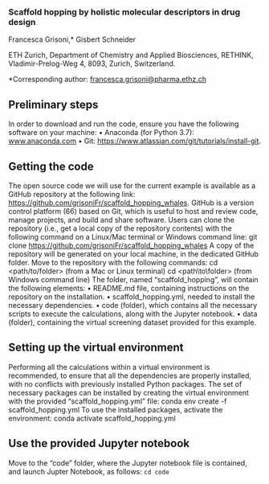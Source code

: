 ### Scaffold hopping by holistic molecular descriptors in drug design
Francesca Grisoni,* Gisbert Schneider

ETH Zurich, Department of Chemistry and Applied Biosciences, RETHINK, Vladimir-Prelog-Weg 4, 8093, Zurich, Switzerland.

*Corresponding author: francesca.grisoni@pharma.ethz.ch 

## Preliminary steps
In order to download and run the code, ensure you have the following software on your machine:
•	Anaconda (for Python 3.7): www.anaconda.com
•	Git: https://www.atlassian.com/git/tutorials/install-git. 

## Getting the code
The open source code we will use for the current example is available as a GitHub repository at the following link: https://github.com/grisoniFr/scaffold_hopping_whales. GitHub is a version control platform (66) based on Git, which is useful to host and review code, manage projects, and build and share software. Users can clone the repository (i.e., get a local copy of the repository contents) with the following command on a Linux/Mac terminal or Windows command line:
git clone https://github.com/grisoniFr/scaffold_hopping_whales
A copy of the repository will be generated on your local machine, in the dedicated GitHub folder. Move to the repository with the following commands:
cd <path/to/folder> (from a Mac or Linux terminal)
cd <path\to\folder> (from Windows command line)
The folder, named “scaffold_hopping”, will contain the following elements:
•	README.md file, containing instructions on the repository on the installation. 
•	scaffold_hopping.yml, needed to install the necessary dependencies. 
•	code (folder), which contains all the necessary scripts to execute the calculations, along with the Jupyter notebook.
•	data (folder), containing the virtual screening dataset provided for this example.

## Setting up the virtual environment
Performing all the calculations within a virtual environment is recommended, to ensure that all the dependencies are properly installed, with no conflicts with previously installed Python packages. The set of necessary packages can be installed by creating the virtual environment with the provided “scaffold_hopping.yml” file:
conda env create -f scaffold_hopping.yml
To use the installed packages, activate the environment:
conda activate scaffold_hopping.yml

## Use the provided Jupyter notebook
Move to the “code” folder, where the Jupyter notebook file is contained, and launch Jupter Notebook, as follows:
``
cd code
``


